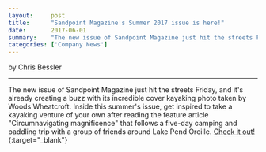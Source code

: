 ```yaml
---
layout:     post
title:      "Sandpoint Magazine's Summer 2017 issue is here!"
date:       2017-06-01
summary:    "The new issue of Sandpoint Magazine just hit the streets Friday, and it's already creating a buzz with its incredible cover kayaking photo taken by Woods Wheatcroft."
categories: ['Company News']
---
```


by Chris Bessler

***

The new issue of Sandpoint Magazine just hit the streets Friday, and it's already creating a buzz with its incredible cover kayaking photo taken by Woods Wheatcroft. Inside this summer's issue, get inspired to take a kayaking venture of your own after reading the feature article "Circumnavigating magnificence" that follows a five-day camping and paddling trip with a group of friends around Lake Pend Oreille. [Check it out!][issue]{:target="\_blank"}

[issue]: http://sandpointmagazine.com/issue/summer-2017/